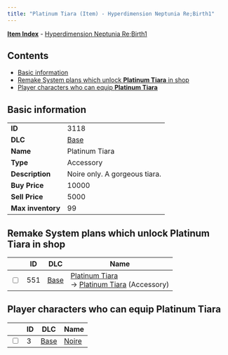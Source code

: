 ```yaml
---
title: "Platinum Tiara (Item) - Hyperdimension Neptunia Re;Birth1"
---
```


[**Item Index**](/neptunia/rb1/item/index.html) - [Hyperdimension Neptunia Re;Birth1](/neptunia/rb1)

## Contents

- [Basic information](#basic-information)
- [Remake System plans which unlock **Platinum Tiara** in shop](#remake-system-plans-which-unlock-platinum-tiara-in-shop)
- [Player characters who can equip **Platinum Tiara**](#player-characters-who-can-equip-platinum-tiara)

## Basic information

|   |   |
| -- | -- |
| **ID** | 3118 |
| **DLC** | [Base](/neptunia/rb1/dlc/1-base.html) |
| **Name** | Platinum Tiara |
| **Type** | Accessory |
| **Description** | Noire only. A gorgeous tiara. |
| **Buy Price** | 10000 |
| **Sell Price** | 5000 |
| **Max inventory** | 99 |


## Remake System plans which unlock **Platinum Tiara** in shop

|    | ID | DLC | Name |
| -- | -- | --- | ---- |
| <input type="checkbox" id="rb1-remake-1-551" class="trackbox" /> | 551 | [Base](/neptunia/rb1/dlc/1-base.html) | [Platinum Tiara](/neptunia/rb1/remake/1-551-platinum-tiara.html)<br /> → [Platinum Tiara](/neptunia/rb1/item/1-3118-platinum-tiara.html) (Accessory) |


## Player characters who can equip **Platinum Tiara**

|    | ID | DLC | Name |
| -- | -- | --- | ---- |
| <input type="checkbox" id="rb1-player-1-3" class="trackbox" /> | 3 | [Base](/neptunia/rb1/dlc/1-base.html) | [Noire](/neptunia/rb1/player/1-3-noire.html) |
